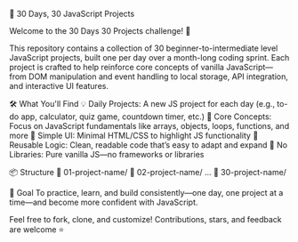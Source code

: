 📁 30 Days, 30 JavaScript Projects

Welcome to the 30 Days 30 Projects challenge! 🚀

This repository contains a collection of 30 beginner-to-intermediate level JavaScript projects, built one per day over a month-long coding sprint. Each project is crafted to help reinforce core concepts of vanilla JavaScript—from DOM manipulation and event handling to local storage, API integration, and interactive UI features.

🛠 What You'll Find
💡 Daily Projects: A new JS project for each day (e.g., to-do app, calculator, quiz game, countdown timer, etc.)
🧠 Core Concepts: Focus on JavaScript fundamentals like arrays, objects, loops, functions, and more
🎨 Simple UI: Minimal HTML/CSS to highlight JS functionality
🔄 Reusable Logic: Clean, readable code that’s easy to adapt and expand
🧰 No Libraries: Pure vanilla JS—no frameworks or libraries

📦 Structure
📁 01-project-name/
📁 02-project-name/
...
📁 30-project-name/


🎯 Goal
To practice, learn, and build consistently—one day, one project at a time—and become more confident with JavaScript.

Feel free to fork, clone, and customize! Contributions, stars, and feedback are welcome ⭐
